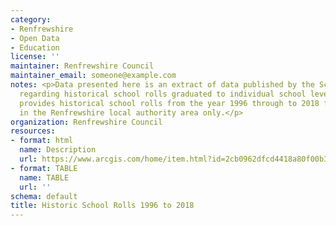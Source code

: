 ```yaml
---
category:
- Renfrewshire
- Open Data
- Education
license: ''
maintainer: Renfrewshire Council
maintainer_email: someone@example.com
notes: <p>Data presented here is an extract of data published by the Scottish Government
  regarding historical school rolls graduated to individual school level. The dataset
  provides historical school rolls from the year 1996 through to 2018 for schools
  in the Renfrewshire local authority area only.</p>
organization: Renfrewshire Council
resources:
- format: html
  name: Description
  url: https://www.arcgis.com/home/item.html?id=2cb0962dfcd4418a80f00b3f3220f9c5
- format: TABLE
  name: TABLE
  url: ''
schema: default
title: Historic School Rolls 1996 to 2018
---
```

